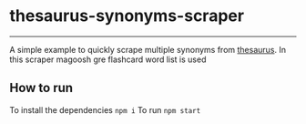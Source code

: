 # thesaurus-synonyms-scraper
-------------------------------

A simple example to quickly scrape multiple synonyms from [thesaurus](https://www.thesaurus.com/).
In this scraper magoosh gre flashcard word list is used


## How to run

To install the dependencies
`npm i`
To run
`npm start`
